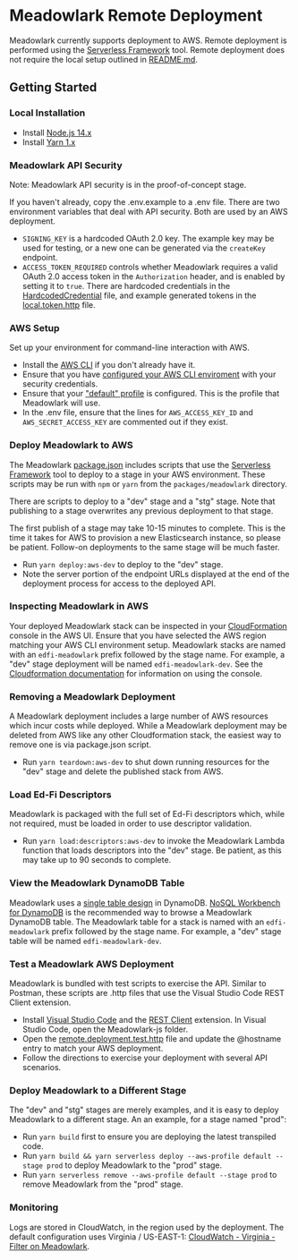 # Meadowlark Remote Deployment

Meadowlark currently supports deployment to AWS. Remote deployment is performed
using the [Serverless Framework](https://www.serverless.com/framework/docs)
tool. Remote deployment does not require the local setup outlined in
[README.md](README.md).

## Getting Started

### Local Installation

* Install [Node.js 14.x](https://nodejs.org/en/download/releases/)
* Install [Yarn 1.x](https://classic.yarnpkg.com/lang/en/)

### Meadowlark API Security

Note: Meadowlark API security is in the proof-of-concept stage.

If you haven't already, copy the .env.example to a .env file. There are two
environment variables that deal with API security. Both are used by an AWS
deployment.

* `SIGNING_KEY` is a hardcoded OAuth 2.0 key. The example key may be used for
  testing, or a new one can be generated via the `createKey` endpoint.
* `ACCESS_TOKEN_REQUIRED` controls whether Meadowlark requires a valid OAuth 2.0
  access token in the `Authorization` header, and is enabled by setting it to
  `true`. There are hardcoded credentials in the
  [HardcodedCredential](packages/meadowlark/src/security/HardcodedCredential.ts)
  file, and example generated tokens in the
  [local.token.http](packages/meadowlark/test/http/local.token.http) file.

### AWS Setup

Set up your environment for command-line interaction with AWS.

* Install the [AWS
  CLI](https://docs.aws.amazon.com/cli/latest/userguide/getting-started-install.html)
  if you don't already have it.
* Ensure that you have [configured your AWS CLI
  enviroment](https://docs.aws.amazon.com/cli/latest/userguide/cli-chap-configure.html)
  with your security credentials.
* Ensure that your ["default"
  profile](https://docs.aws.amazon.com/cli/latest/userguide/cli-configure-profiles.html)
  is configured. This is the profile that Meadowlark will use.
* In the .env file, ensure that the lines for `AWS_ACCESS_KEY_ID` and
  `AWS_SECRET_ACCESS_KEY` are commented out if they exist.

### Deploy Meadowlark to AWS

The Meadowlark [package.json](packages/meadowlark/package.json) includes scripts
that use the [Serverless Framework](https://www.serverless.com/framework/docs)
tool to deploy to a stage in your AWS environment. These scripts may be run with
`npm` or `yarn` from the `packages/meadowlark` directory.

There are scripts to deploy to a "dev" stage and a "stg" stage. Note that
publishing to a stage overwrites any previous deployment to that stage.

The first publish of a stage may take 10-15 minutes to complete. This is the
time it takes for AWS to provision a new Elasticsearch instance, so please be
patient. Follow-on deployments to the same stage will be much faster.

* Run `yarn deploy:aws-dev` to deploy to the "dev" stage.
* Note the server portion of the endpoint URLs displayed at the end of the
  deployment process for access to the deployed API.

### Inspecting Meadowlark in AWS

Your deployed Meadowlark stack can be inspected in your
[CloudFormation](https://console.aws.amazon.com/cloudformation/home) console in
the AWS UI. Ensure that you have selected the AWS region matching your AWS CLI
environment setup. Meadowlark stacks are named with an `edfi-meadowlark` prefix
followed by the stage name. For example, a "dev" stage deployment will be named
`edfi-meadowlark-dev`. See the [Cloudformation
documentation](https://docs.aws.amazon.com/AWSCloudFormation/latest/UserGuide/cfn-console-view-stack-data-resources.html)
for information on using the console.

### Removing a Meadowlark Deployment

A Meadowlark deployment includes a large number of AWS resources which incur
costs while deployed. While a Meadowlark deployment may be deleted from AWS like
any other Cloudformation stack, the easiest way to remove one is via
package.json script.

* Run `yarn teardown:aws-dev` to shut down running resources for the "dev" stage
  and delete the published stack from AWS.

### Load Ed-Fi Descriptors

Meadowlark is packaged with the full set of Ed-Fi descriptors which, while not
required, must be loaded in order to use descriptor validation.

* Run `yarn load:descriptors:aws-dev` to invoke the Meadowlark Lambda function
  that loads descriptors into the "dev" stage. Be patient, as this may take up
  to 90 seconds to complete.

### View the Meadowlark DynamoDB Table

Meadowlark uses a [single table
design](https://aws.amazon.com/blogs/compute/creating-a-single-table-design-with-amazon-dynamodb/)
in DynamoDB. [NoSQL Workbench for
DynamoDB](https://docs.aws.amazon.com/amazondynamodb/latest/developerguide/workbench.html)
is the recommended way to browse a Meadowlark DynamoDB table. The Meadowlark
table for a stack is named with an `edfi-meadowlark` prefix followed by the
stage name. For example, a "dev" stage table will be named
`edfi-meadowlark-dev`.

### Test a Meadowlark AWS Deployment

Meadowlark is bundled with test scripts to exercise the API. Similar to Postman,
these scripts are .http files that use the Visual Studio Code REST Client
extension.

* Install [Visual Studio Code](https://code.visualstudio.com/) and the [REST
  Client](https://marketplace.visualstudio.com/items?itemName=humao.rest-client)
  extension. In Visual Studio Code, open the Meadowlark-js folder.
* Open the
  [remote.deployment.test.http](packages/meadowlark/test/http/remote.deployment.test.http)
  file and update the @hostname entry to match your AWS deployment.
* Follow the directions to exercise your deployment with several API scenarios.

### Deploy Meadowlark to a Different Stage

The "dev" and "stg" stages are merely examples, and it is easy to deploy
Meadowlark to a different stage. An an example, for a stage named "prod":

* Run `yarn build` first to ensure you are deploying the latest transpiled code.
* Run `yarn build && yarn serverless deploy --aws-profile default --stage prod`
  to deploy Meadowlark to the "prod" stage.
* Run `yarn serverless remove --aws-profile default --stage prod` to remove Meadowlark from the "prod" stage.

### Monitoring

Logs are stored in CloudWatch, in the region used by the deployment. The default
configuration uses Virginia / US-EAST-1: [CloudWatch - Virginia - Filter on
Meadowlark](https://console.aws.amazon.com/cloudwatch/home?region=us-east-1#logsV2:log-groups$3FlogGroupNameFilter$3Dmeadowlark).
